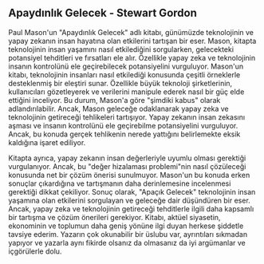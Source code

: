 ## Apaydınlık Gelecek - Stewart Gordon

Paul Mason'un "Apaydınlık Gelecek" adlı kitabı, günümüzde teknolojinin ve yapay zekanın insan hayatına olan etkilerini tartışan bir eser. Mason, kitapta teknolojinin insan yaşamını nasıl etkilediğini sorgularken, gelecekteki potansiyel tehditleri ve fırsatları ele alır. Özellikle yapay zeka ve teknolojinin insanın kontrolünü ele geçirebilecek potansiyelini vurguluyor. Mason'un kitabı, teknolojinin insanları nasıl etkilediği konusunda çeşitli örneklerle desteklenmiş bir eleştiri sunar. Özellikle büyük teknoloji şirketlerinin, kullanıcıları gözetleyerek ve verilerini manipule ederek nasıl bir güç elde ettiğini inceliyor. Bu durum, Mason'a göre "şimdiki kabus" olarak adlandırılabilir. Ancak, Mason geleceğe odaklanarak yapay zeka ve teknolojinin getireceği tehlikeleri tartışıyor. Yapay zekanın insan zekasını aşması ve insanın kontrolünü ele geçirebilme potansiyelini vurguluyor. Ancak, bu konuda gerçek tehlikenin nerede yattığını belirlemekte eksik kaldığına işaret ediliyor.

Kitapta ayrıca, yapay zekanın insan değerleriyle uyumlu olması gerektiği vurgulanıyor. Ancak, bu "değer hizalaması problemi"nin nasıl çözüleceği konusunda net bir çözüm önerisi sunulmuyor. Mason'un bu konuda erken sonuçlar çıkardığına ve tartışmanın daha derinlemesine incelenmesi gerektiği dikkat çekiliyor. Sonuç olarak, "Apaçık Gelecek" teknolojinin insan yaşamına olan etkilerini sorgulayan ve geleceğe dair düşündüren bir eser. Ancak, yapay zeka ve teknolojinin getireceği tehditlerle ilgili daha kapsamlı bir tartışma ve çözüm önerileri gerekiyor. Kitabı, aktüel siyasetin, ekonominin ve toplumun daha geniş yönüne ilgi duyan herkese şiddetle tavsiye ederim. Yazarın çok okunabilir bir üslubu var, ayrıntıları sıkmadan yapıyor ve yazarla aynı fikirde olsanız da olmasanız da iyi argümanlar ve içgörülerle dolu.





